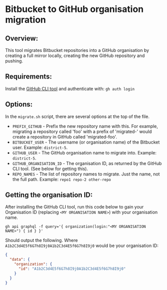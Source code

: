 Bitbucket to GitHub organisation migration
====

## Overview:

This tool migrates Bitbucket repositories into a GitHub organisation by creating a full mirror locally, creating the new
GitHub repository and pushing.

## Requirements:

Install the [GitHub CLI tool](https://cli.github.com/) and authenticate with: `gh auth login`

## Options:

In the `migrate.sh` script, there are several options at the top of the file.

* `PREFIX_GITHUB` - Prefix the new repository name with this. For example, migrating a repository called 'foo' with a
  prefix of 'migrated-' would create a repository in GitHub called 'migrated-foo'.
* `BITBUCKET_USER` - The username (or organisation name) of the Bitbucket user. Example: `district-5`.
* `GITHUB_USER` - The GitHub organisation name to migrate into. Example: `district-5`.
* `GITHUB_ORGANISATION_ID` - The organisation ID, as returned by the GitHub CLI tool. (See below for getting this).
* `REPO_NAMES` - The list of repository names to migrate. Just the name, not the full path. Example: 
  `repo1 repo-2 other-repo`

## Getting the organisation ID:

After installing the GitHub CLI tool, run this code below to gain your Organisation ID (replacing 
`<MY ORGANISATION NAME>`) with your organisation name.

```
gh api graphql -f query='{ organization(login:"<MY ORGANISATION NAME>") { id } }'
```

Should output the following. Where `A1b2C3d4E5f6G7h8I9j0A1b2C3d4E5f6G7h8I9j0` would be your organisation ID:

```json
{
  "data": {
    "organization": {
      "id": "A1b2C3d4E5f6G7h8I9j0A1b2C3d4E5f6G7h8I9j0"
    }
  }
}
```
